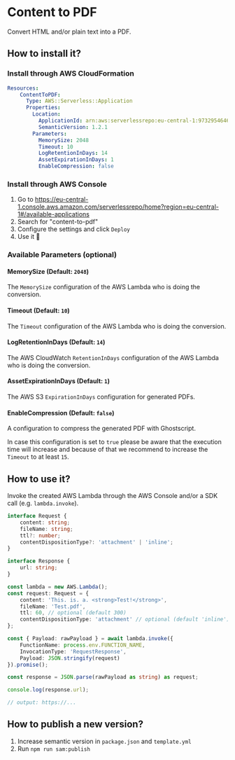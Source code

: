 # Content to PDF

Convert HTML and/or plain text into a PDF.

## How to install it?

### Install through AWS CloudFormation

```yml
Resources:
    ContentToPDF:
      Type: AWS::Serverless::Application
      Properties:
        Location:
          ApplicationId: arn:aws:serverlessrepo:eu-central-1:973295464626:applications/content-to-pdf
          SemanticVersion: 1.2.1
        Parameters:
          MemorySize: 2048
          Timeout: 10
          LogRetentionInDays: 14
          AssetExpirationInDays: 1
          EnableCompression: false
```

### Install through AWS Console

1. Go to https://eu-central-1.console.aws.amazon.com/serverlessrepo/home?region=eu-central-1#/available-applications
2. Search for "content-to-pdf"
3. Configure the settings and click `Deploy`
4. Use it 🚀

### Available Parameters (optional)

#### MemorySize (Default: `2048`)
The `MemorySize` configuration of the AWS Lambda who is doing the conversion.

#### Timeout (Default: `10`)
The `Timeout` configuration of the AWS Lambda who is doing the conversion.

#### LogRetentionInDays (Default: `14`)
The AWS CloudWatch `RetentionInDays` configuration of the AWS Lambda who is doing the conversion.

#### AssetExpirationInDays (Default: `1`)
The AWS S3 `ExpirationInDays` configuration for generated PDFs.

#### EnableCompression (Default: `false`)
A configuration to compress the generated PDF with Ghostscript.

In case this configuration is set to `true` please be aware that the execution time will increase and because of that we recommend to increase the `Timeout` to at least `15`.

## How to use it?

Invoke the created AWS Lambda through the AWS Console and/or a SDK call (e.g. `lambda.invoke`).

```typescript
interface Request {
    content: string;
    fileName: string;
    ttl?: number;
    contentDispositionType?: 'attachment' | 'inline';
}

interface Response {
    url: string;
}

const lambda = new AWS.Lambda();
const request: Request = {
    content: 'This. is. a. <strong>Test!</strong>',
    fileName: 'Test.pdf',
    ttl: 60, // optional (default 300)
    contentDispositionType: 'attachment' // optional (default 'inline')
};

const { Payload: rawPayload } = await lambda.invoke({
    FunctionName: process.env.FUNCTION_NAME,
    InvocationType: 'RequestResponse',
    Payload: JSON.stringify(request)
}).promise();

const response = JSON.parse(rawPayload as string) as request;

console.log(response.url);

// output: https://...
```

## How to publish a new version?

1. Increase semantic version in `package.json` and `template.yml`
2. Run `npm run sam:publish`

